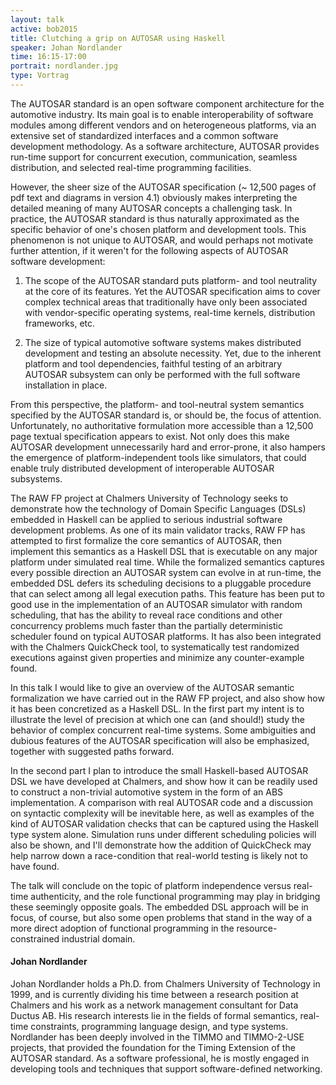 ```yaml
---
layout: talk
active: bob2015
title: Clutching a grip on AUTOSAR using Haskell
speaker: Johan Nordlander
time: 16:15-17:00
portrait: nordlander.jpg
type: Vortrag
---
```


The AUTOSAR standard is an open software component architecture for
the automotive industry. Its main goal is to enable interoperability
of software modules among different vendors and on heterogeneous
platforms, via an extensive set of standardized interfaces and a
common software development methodology. As a software architecture,
AUTOSAR provides run-time support for concurrent execution,
communication, seamless distribution, and selected real-time
programming facilities.

However, the sheer size of the AUTOSAR specification (~ 12,500 pages
of pdf text and diagrams in version 4.1) obviously makes interpreting
the detailed meaning of many AUTOSAR concepts a challenging task. In
practice, the AUTOSAR standard is thus naturally approximated as the
specific behavior of one's chosen platform and development tools. This
phenomenon is not unique to AUTOSAR, and would perhaps not motivate
further attention, if it weren't for the following aspects of AUTOSAR
software development:

1. The scope of the AUTOSAR standard puts platform- and tool
   neutrality at the core of its features. Yet the AUTOSAR
   specification aims to cover complex technical areas that
   traditionally have only been associated with vendor-specific
   operating systems, real-time kernels, distribution frameworks, etc.

2. The size of typical automotive software systems makes distributed
   development and testing an absolute necessity. Yet, due to the
   inherent platform and tool dependencies, faithful testing of an
   arbitrary AUTOSAR subsystem can only be performed with the full
   software installation in place.

From this perspective, the platform- and tool-neutral system semantics
specified by the AUTOSAR standard is, or should be, the focus of
attention. Unfortunately, no authoritative formulation more accessible
than a 12,500 page textual specification appears to exist. Not only
does this make AUTOSAR development unnecessarily hard and error-prone,
it also hampers the emergence of platform-independent tools like
simulators, that could enable truly distributed development of
interoperable AUTOSAR subsystems.

The RAW FP project at Chalmers University of Technology seeks to
demonstrate how the technology of Domain Specific Languages (DSLs)
embedded in Haskell can be applied to serious industrial software
development problems. As one of its main validator tracks, RAW FP has
attempted to first formalize the core semantics of AUTOSAR, then
implement this semantics as a Haskell DSL that is executable on any
major platform under simulated real time. While the formalized
semantics captures every possible direction an AUTOSAR system can
evolve in at run-time, the embedded DSL defers its scheduling
decisions to a pluggable procedure that can select among all legal
execution paths. This feature has been put to good use in the
implementation of an AUTOSAR simulator with random scheduling, that
has the ability to reveal race conditions and other concurrency
problems much faster than the partially deterministic scheduler found
on typical AUTOSAR platforms. It has also been integrated with the
Chalmers QuickCheck tool, to systematically test randomized executions
against given properties and minimize any counter-example found.

In this talk I would like to give an overview of the AUTOSAR semantic
formalization we have carried out in the RAW FP project, and also show
how it has been concretized as a Haskell DSL. In the first part my
intent is to illustrate the level of precision at which one can (and
should!) study the behavior of complex concurrent real-time
systems. Some ambiguities and dubious features of the AUTOSAR
specification will also be emphasized, together with suggested paths
forward.

In the second part I plan to introduce the small Haskell-based AUTOSAR
DSL we have developed at Chalmers, and show how it can be readily used
to construct a non-trivial automotive system in the form of an ABS
implementation. A comparison with real AUTOSAR code and a discussion
on syntactic complexity will be inevitable here, as well as examples
of the kind of AUTOSAR validation checks that can be captured using
the Haskell type system alone. Simulation runs under different
scheduling policies will also be shown, and I'll demonstrate how the
addition of QuickCheck may help narrow down a race-condition that
real-world testing is likely not to have found.

The talk will conclude on the topic of platform independence versus
real-time authenticity, and the role functional programming may play
in bridging these seemingly opposite goals. The embedded DSL approach
will be in focus, of course, but also some open problems that stand in
the way of a more direct adoption of functional programming in the
resource-constrained industrial domain.



#### Johan Nordlander

Johan Nordlander holds a Ph.D. from Chalmers University of Technology
in 1999, and is currently dividing his time between a research
position at Chalmers and his work as a network management consultant
for Data Ductus AB. His research interests lie in the fields of formal
semantics, real-time constraints, programming language design, and
type systems. Nordlander has been deeply involved in the TIMMO and
TIMMO-2-USE projects, that provided the foundation for the Timing
Extension of the AUTOSAR standard. As a software professional, he is
mostly engaged in developing tools and techniques that support
software-defined networking.
